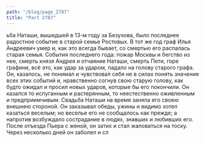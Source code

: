 ```yaml
---
path: "/blog/page_2787"
title: "Part 2787"
---
```


ьба Наташи, вышедшей в 13-м году за Безухова, было последнее радостное событие в старой семье Ростовых. В тот же год граф Илья Андреевич умер и, как это всегда бывает, со смертью его распалась старая семья.
События последнего года: пожар Москвы и бегство из нее, смерть князя Андрея и отчаяние Наташи, смерть Пети, горе графини, всё это, как удар за ударом, падало на голову старого графа. Он, казалось, не понимал и чувствовал себя не в силах понять значение всех этих событий и, нравственно согнув свою старую голову, как будто ожидал и просил новых ударов, которые бы его покончили. Он казался то испуганным и растерянным, то неестественно оживленным и предприимчивым.
Свадьба Наташи на время заняла его своею внешнею стороной. Он заказывал обеды, ужины и видимо хотел казаться веселым; но веселье его не сообщалось как прежде; а напротив возбуждало сострадание в людях, знавших и любивших его.
После отъезда Пьера с женой, он затих и стал жаловаться на тоску. Через несколько дней он заболел и сл
